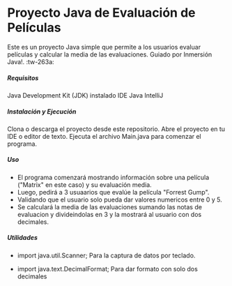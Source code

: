 # Proyecto Java de Evaluación de Películas

Este es un proyecto Java simple que permite a los usuarios evaluar películas y calcular la media de las evaluaciones. Guiado por Inmersión Java!. :tw-263a: 

##### Requisitos
Java Development Kit (JDK) instalado
IDE Java IntelliJ

#####  Instalación y Ejecución
Clona o descarga el proyecto desde este repositorio.
Abre el proyecto en tu IDE o editor de texto.
Ejecuta el archivo Main.java para comenzar el programa.

##### Uso
- El programa comenzará mostrando información sobre una película ("Matrix" en este caso) y su evaluación media.
- Luego, pedirá a 3 usuaarios que evalúe la película "Forrest Gump".
- Validando que el usuario solo pueda dar valores numericos entre 0 y 5.
- Se calculará la media de las evaluaciones sumando las notas de evaluacion y divideindolas en 3 y la mostrará al usuario con dos decimales.

##### Utilidades
- import java.util.Scanner;
Para la captura de datos por teclado.

- import java.text.DecimalFormat;
Para dar formato con solo dos decimales

